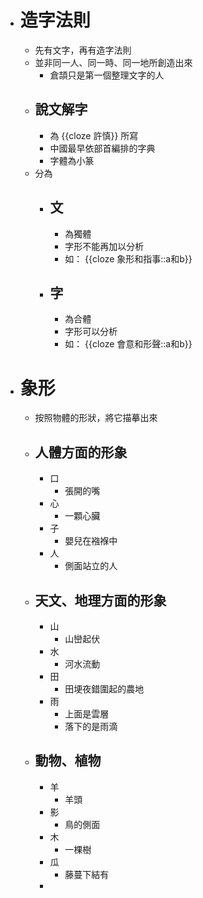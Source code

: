 - # 造字法則
	- 先有文字，再有造字法則
	- 並非同一人、同一時、同一地所創造出來
		- 倉頡只是第一個整理文字的人
	- ## 說文解字
		- 為 {{cloze 許慎}} 所寫
		- 中國最早依部首編排的字典
		- 字體為小篆
	- 分為
		- ## 文
			- 為獨體
			- 字形不能再加以分析
			- 如： {{cloze 象形和指事::a和b}}
		- ## 字
			- 為合體
			- 字形可以分析
			- 如： {{cloze 會意和形聲::a和b}}
- # 象形
	- 按照物體的形狀，將它描摹出來
	- ## 人體方面的形象
		- 口
			- 張開的嘴
		- 心
			- 一顆心臟
		- 子
			- 嬰兒在襁褓中
		- 人
			- 側面站立的人
	- ## 天文、地理方面的形象
		- 山
			- 山巒起伏
		- 水
			- 河水流動
		- 田
			- 田埂夜錯圍起的農地
		- 雨
			- 上面是雲層
			- 落下的是雨滴
	- ## 動物、植物
		- 羊
			- 羊頭
		- 影
			- 鳥的側面
		- 木
			- 一棵樹
		- 瓜
			- 藤蔓下結有
		-
